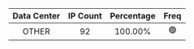 | Data Center | IP Count | Percentage | Freq |
|:------------:|:--------:|:-----------:|:-----:|
| OTHER | 92 | 100.00% | 🟢 |